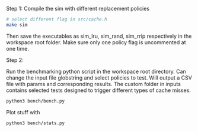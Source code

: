 Step 1: Compile the sim with different replacement policies
```sh
# select different flag in src/cache.h
make sim
```
Then save the executables as sim_lru, sim_rand, sim_rrip respectively in the workspace root folder. Make sure only one policy flag is uncommented at one time.

Step 2:

Run the benchmarking python script in the workspace root directory. Can change the input file globstring and select policies to test. Will output a CSV file with params and corresponding results. The custom folder in inputs contains selected tests designed to trigger different types of cache misses.

```sh
python3 bench/bench.py
```

Plot stuff with 

```sh
python3 bench/stats.py
```